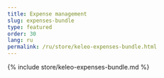 ```yaml
---
title: Expense management
slug: expenses-bundle
type: featured
order: 30
lang: ru
permalink: /ru/store/keleo-expenses-bundle.html
---
```


{% include store/keleo-expenses-bundle.md %}
